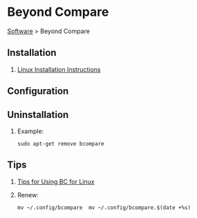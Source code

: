 # Beyond Compare

[Software](README.md#B) > Beyond Compare

## Installation

1. [Linux Installation Instructions](https://www.scootersoftware.com/download.php?zz=kb_linux_install)

## Configuration

## Uninstallation

1. Example:

    ```console
    sudo apt-get remove bcompare
    ```

## Tips

1. [Tips for Using BC for Linux](https://www.scootersoftware.com/support.php?zz=kb_linuxtips)
1. Renew:

    ```console
    mv ~/.config/bcompare  mv ~/.config/bcompare.$(date +%s)
    ```
